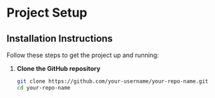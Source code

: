# Project Setup

## Installation Instructions

Follow these steps to get the project up and running:

1. **Clone the GitHub repository**  
   ```bash
   git clone https://github.com/your-username/your-repo-name.git
   cd your-repo-name
